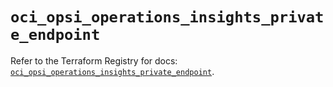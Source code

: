 # `oci_opsi_operations_insights_private_endpoint`

Refer to the Terraform Registry for docs: [`oci_opsi_operations_insights_private_endpoint`](https://registry.terraform.io/providers/hashicorp/oci/7.19.0/docs/resources/opsi_operations_insights_private_endpoint).
